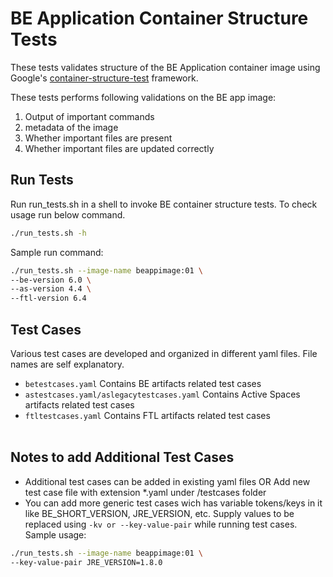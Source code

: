 # BE Application Container Structure Tests
These tests validates structure of the BE Application container image using Google's [container-structure-test](https://github.com/GoogleContainerTools/container-structure-test) framework.

These tests performs following validations on the BE app image:
1. Output of important commands
2. metadata of the image
3. Whether important files are present
4. Whether important files are updated correctly

## Run Tests
Run run_tests.sh in a shell to invoke BE container structure tests. To check usage run below command.
```sh
./run_tests.sh -h
```

Sample run command:
```sh
./run_tests.sh --image-name beappimage:01 \
--be-version 6.0 \
--as-version 4.4 \
--ftl-version 6.4
```

## Test Cases
Various test cases are developed and organized in different yaml files. File names are self explanatory.
* `betestcases.yaml` Contains BE artifacts related test cases
* `astestcases.yaml/aslegacytestcases.yaml` Contains Active Spaces artifacts related test cases
* `ftltestcases.yaml` Contains FTL artifacts related test cases
<br><br>

## Notes to add Additional Test Cases

* Additional test cases can be added in existing yaml files OR Add new test case file with extension *.yaml under /testcases folder
* You can add more generic test cases wich has variable tokens/keys in it like BE_SHORT_VERSION, JRE_VERSION, etc. Supply values to be replaced using `-kv or --key-value-pair` while running test cases.
Sample usage:
```sh
./run_tests.sh --image-name beappimage:01 \
--key-value-pair JRE_VERSION=1.8.0
```